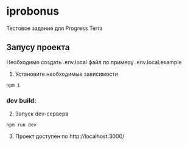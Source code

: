 # iprobonus

Тестовое задание для Progress Terra

## Запусу проекта

Необходимо создать .env.local файл по примеру .env.local.example

1. Установите необходимые зависимости

```
npm i
```

### dev build:

2. Запуск dev-сервера

```
npm run dev
```

3. Проект доступен по http://localhost:3000/
